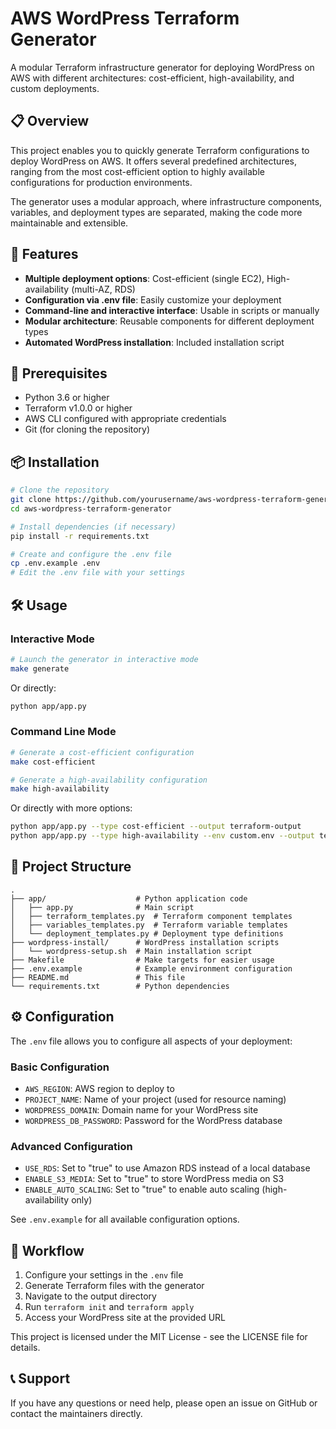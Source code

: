 # AWS WordPress Terraform Generator

A modular Terraform infrastructure generator for deploying WordPress on AWS with different architectures: cost-efficient, high-availability, and custom deployments.

## 📋 Overview

This project enables you to quickly generate Terraform configurations to deploy WordPress on AWS. It offers several predefined architectures, ranging from the most cost-efficient option to highly available configurations for production environments.

The generator uses a modular approach, where infrastructure components, variables, and deployment types are separated, making the code more maintainable and extensible.

## 🚀 Features

- **Multiple deployment options**: Cost-efficient (single EC2), High-availability (multi-AZ, RDS)
- **Configuration via .env file**: Easily customize your deployment
- **Command-line and interactive interface**: Usable in scripts or manually
- **Modular architecture**: Reusable components for different deployment types
- **Automated WordPress installation**: Included installation script

## 🔧 Prerequisites

- Python 3.6 or higher
- Terraform v1.0.0 or higher
- AWS CLI configured with appropriate credentials
- Git (for cloning the repository)

## 📦 Installation

```bash
# Clone the repository
git clone https://github.com/yourusername/aws-wordpress-terraform-generator.git
cd aws-wordpress-terraform-generator

# Install dependencies (if necessary)
pip install -r requirements.txt

# Create and configure the .env file
cp .env.example .env
# Edit the .env file with your settings
```

## 🛠️ Usage

### Interactive Mode

```bash
# Launch the generator in interactive mode
make generate
```

Or directly:

```bash
python app/app.py
```

### Command Line Mode

```bash
# Generate a cost-efficient configuration
make cost-efficient

# Generate a high-availability configuration
make high-availability
```

Or directly with more options:

```bash
python app/app.py --type cost-efficient --output terraform-output
python app/app.py --type high-availability --env custom.env --output terraform-ha
```

## 📁 Project Structure

```
.
├── app/                    # Python application code
│   ├── app.py              # Main script
│   ├── terraform_templates.py  # Terraform component templates
│   ├── variables_templates.py  # Terraform variable templates
│   └── deployment_templates.py # Deployment type definitions
├── wordpress-install/      # WordPress installation scripts
│   └── wordpress-setup.sh  # Main installation script
├── Makefile                # Make targets for easier usage
├── .env.example            # Example environment configuration
├── README.md               # This file
└── requirements.txt        # Python dependencies
```

## ⚙️ Configuration

The `.env` file allows you to configure all aspects of your deployment:

### Basic Configuration
- `AWS_REGION`: AWS region to deploy to
- `PROJECT_NAME`: Name of your project (used for resource naming)
- `WORDPRESS_DOMAIN`: Domain name for your WordPress site
- `WORDPRESS_DB_PASSWORD`: Password for the WordPress database

### Advanced Configuration
- `USE_RDS`: Set to "true" to use Amazon RDS instead of a local database
- `ENABLE_S3_MEDIA`: Set to "true" to store WordPress media on S3
- `ENABLE_AUTO_SCALING`: Set to "true" to enable auto scaling (high-availability only)

See `.env.example` for all available configuration options.

## 🔄 Workflow

1. Configure your settings in the `.env` file
2. Generate Terraform files with the generator
3. Navigate to the output directory
4. Run `terraform init` and `terraform apply`
5. Access your WordPress site at the provided URL

This project is licensed under the MIT License - see the LICENSE file for details.

## 📞 Support

If you have any questions or need help, please open an issue on GitHub or contact the maintainers directly.
